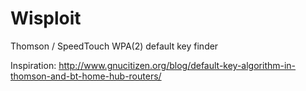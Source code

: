# Wisploit
Thomson / SpeedTouch WPA(2) default key finder

Inspiration: http://www.gnucitizen.org/blog/default-key-algorithm-in-thomson-and-bt-home-hub-routers/
